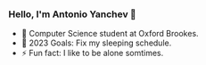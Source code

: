 ### Hello, I'm Antonio Yanchev 👋

- 🌱 Computer Science student at Oxford Brookes.
- 🥅 2023 Goals: Fix my sleeping schedule.
- ⚡ Fun fact: I like to be alone somtimes.



